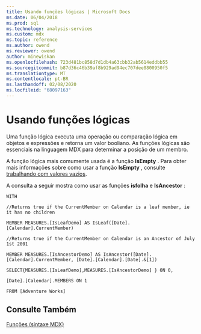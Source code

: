 ```yaml
---
title: Usando funções lógicas | Microsoft Docs
ms.date: 06/04/2018
ms.prod: sql
ms.technology: analysis-services
ms.custom: mdx
ms.topic: reference
ms.author: owend
ms.reviewer: owend
author: minewiskan
ms.openlocfilehash: 723d481bc858d7d1db4a63cbb32ab5614eddbb55
ms.sourcegitcommit: b87d36c46b39af8b929ad94ec707dee8800950f5
ms.translationtype: MT
ms.contentlocale: pt-BR
ms.lasthandoff: 02/08/2020
ms.locfileid: "68097163"
---
```

# <a name="using-logical-functions"></a>Usando funções lógicas


  Uma função lógica executa uma operação ou comparação lógica em objetos e expressões e retorna um valor booliano. As funções lógicas são essenciais na linguagem MDX para determinar a posição de um membro.  
  
 A função lógica mais comumente usada é a função **IsEmpty** . Para obter mais informações sobre como usar a função **IsEmpty** , consulte [trabalhando com valores vazios](../mdx/working-with-empty-values.md).  
  
 A consulta a seguir mostra como usar as funções **isfolha** e **IsAncestor** :  
  
 `WITH`  
  
 `//Returns true if the CurrentMember on Calendar is a leaf member, ie it has no children`  
  
 `MEMBER MEASURES.[IsLeafDemo] AS IsLeaf([Date].[Calendar].CurrentMember)`  
  
 `//Returns true if the CurrentMember on Calendar is an Ancestor of July 1st 2001`  
  
 `MEMBER MEASURES.[IsAncestorDemo] AS IsAncestor([Date].[Calendar].CurrentMember, [Date].[Calendar].[Date].&[1])`  
  
 `SELECT{MEASURES.[IsLeafDemo],MEASURES.[IsAncestorDemo] } ON 0,`  
  
 `[Date].[Calendar].MEMBERS ON 1`  
  
 `FROM [Adventure Works]`  
  
## <a name="see-also"></a>Consulte Também  
 [Funções &#40;sintaxe MDX&#41;](../mdx/functions-mdx-syntax.md)  
  
  
